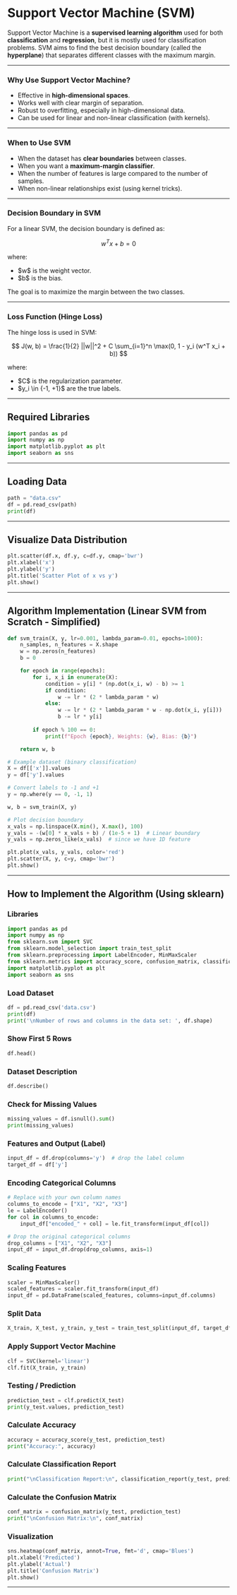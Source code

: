 # Support Vector Machine (SVM)

Support Vector Machine is a **supervised learning algorithm** used for both **classification** and **regression**, but it is mostly used for classification problems. SVM aims to find the best decision boundary (called the **hyperplane**) that separates different classes with the maximum margin.

---

### Why Use Support Vector Machine?

* Effective in **high-dimensional spaces**.
* Works well with clear margin of separation.
* Robust to overfitting, especially in high-dimensional data.
* Can be used for linear and non-linear classification (with kernels).

---

### When to Use SVM

* When the dataset has **clear boundaries** between classes.
* When you want a **maximum-margin classifier**.
* When the number of features is large compared to the number of samples.
* When non-linear relationships exist (using kernel tricks).

---

### Decision Boundary in SVM

For a linear SVM, the decision boundary is defined as:

$$
w^T x + b = 0
$$

where:

* \$w\$ is the weight vector.
* \$b\$ is the bias.

The goal is to maximize the margin between the two classes.

---

### Loss Function (Hinge Loss)

The hinge loss is used in SVM:

$$
J(w, b) = \frac{1}{2} ||w||^2 + C \sum_{i=1}^n \max(0, 1 - y_i (w^T x_i + b))
$$

where:

* \$C\$ is the regularization parameter.
* \$y\_i \in {-1, +1}\$ are the true labels.

---

## Required Libraries

```python
import pandas as pd
import numpy as np
import matplotlib.pyplot as plt
import seaborn as sns
```

---

## Loading Data

```python
path = "data.csv"
df = pd.read_csv(path)
print(df)
```

---

## Visualize Data Distribution

```python
plt.scatter(df.x, df.y, c=df.y, cmap='bwr')
plt.xlabel('x')
plt.ylabel('y')
plt.title('Scatter Plot of x vs y')
plt.show()
```

---

## Algorithm Implementation (Linear SVM from Scratch - Simplified)

```python
def svm_train(X, y, lr=0.001, lambda_param=0.01, epochs=1000):
    n_samples, n_features = X.shape
    w = np.zeros(n_features)
    b = 0

    for epoch in range(epochs):
        for i, x_i in enumerate(X):
            condition = y[i] * (np.dot(x_i, w) - b) >= 1
            if condition:
                w -= lr * (2 * lambda_param * w)
            else:
                w -= lr * (2 * lambda_param * w - np.dot(x_i, y[i]))
                b -= lr * y[i]
        
        if epoch % 100 == 0:
            print(f"Epoch {epoch}, Weights: {w}, Bias: {b}")

    return w, b

# Example dataset (binary classification)
X = df[['x']].values
y = df['y'].values

# Convert labels to -1 and +1
y = np.where(y == 0, -1, 1)

w, b = svm_train(X, y)

# Plot decision boundary
x_vals = np.linspace(X.min(), X.max(), 100)
y_vals = -(w[0] * x_vals + b) / (1e-5 + 1)  # Linear boundary
y_vals = np.zeros_like(x_vals)  # since we have 1D feature

plt.plot(x_vals, y_vals, color='red')
plt.scatter(X, y, c=y, cmap='bwr')
plt.show()
```

---

## How to Implement the Algorithm (Using sklearn)

### Libraries

```python
import pandas as pd
import numpy as np
from sklearn.svm import SVC
from sklearn.model_selection import train_test_split
from sklearn.preprocessing import LabelEncoder, MinMaxScaler
from sklearn.metrics import accuracy_score, confusion_matrix, classification_report
import matplotlib.pyplot as plt
import seaborn as sns
```

### Load Dataset

```python
df = pd.read_csv('data.csv')
print(df)
print('\nNumber of rows and columns in the data set: ', df.shape)
```

### Show First 5 Rows

```python
df.head()
```

### Dataset Description

```python
df.describe()
```

### Check for Missing Values

```python
missing_values = df.isnull().sum()
print(missing_values)
```

### Features and Output (Label)

```python
input_df = df.drop(columns='y')  # drop the label column
target_df = df['y']
```

### Encoding Categorical Columns

```python
# Replace with your own column names
columns_to_encode = ["X1", "X2", "X3"]
le = LabelEncoder()
for col in columns_to_encode:
    input_df["encoded_" + col] = le.fit_transform(input_df[col])

# Drop the original categorical columns
drop_columns = ["X1", "X2", "X3"]
input_df = input_df.drop(drop_columns, axis=1)
```

### Scaling Features

```python
scaler = MinMaxScaler()
scaled_features = scaler.fit_transform(input_df)
input_df = pd.DataFrame(scaled_features, columns=input_df.columns)
```

### Split Data

```python
X_train, X_test, y_train, y_test = train_test_split(input_df, target_df, test_size=0.3, random_state=1)
```

### Apply Support Vector Machine

```python
clf = SVC(kernel='linear')
clf.fit(X_train, y_train)
```

### Testing / Prediction

```python
prediction_test = clf.predict(X_test)
print(y_test.values, prediction_test)
```

### Calculate Accuracy

```python
accuracy = accuracy_score(y_test, prediction_test)
print("Accuracy:", accuracy)
```

### Calculate Classification Report

```python
print("\nClassification Report:\n", classification_report(y_test, prediction_test))
```

### Calculate the Confusion Matrix

```python
conf_matrix = confusion_matrix(y_test, prediction_test)
print("\nConfusion Matrix:\n", conf_matrix)
```

### Visualization

```python
sns.heatmap(conf_matrix, annot=True, fmt='d', cmap='Blues')
plt.xlabel('Predicted')
plt.ylabel('Actual')
plt.title('Confusion Matrix')
plt.show()
```

---